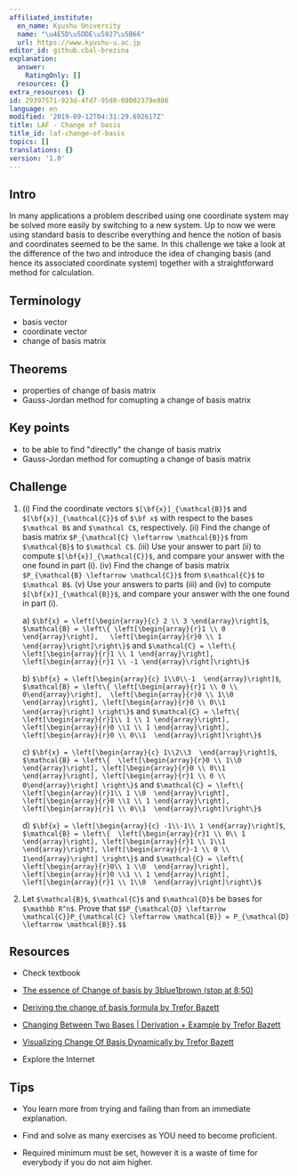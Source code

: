 ```yaml
---
affiliated_institute:
  en_name: Kyushu University
  name: "\u4E5D\u5DDE\u5927\u5B66"
  url: https://www.kyushu-u.ac.jp
editor_id: github.cbal-brezina
explanation:
  answer:
    RatingOnly: []
  resources: {}
extra_resources: {}
id: 29397571-923d-4fd7-95d0-08002379e886
language: en
modified: '2019-09-12T04:31:29.692617Z'
title: LAF - Change of basis
title_id: laf-change-of-basis
topics: []
translations: {}
version: '1.0'
---
```


## Intro

In many applications a problem described using one coordinate system may be solved more easily by switching to a new system. Up to now we were using  standard basis to describe everything and hence the notion of  basis and coordinates seemed to be the same. In this challenge we take a look at the difference of the two and introduce the idea of changing  basis (and hence its associated coordinate system) together with a straightforward method for calculation. 



## Terminology

- basis vector
- coordinate vector
- change of basis matrix

 

## Theorems

- properties of change of basis matrix
- Gauss-Jordan method for comupting a change of basis matrix



## Key points

- to be able to find "directly" the change of basis matrix 
- Gauss-Jordan method for comupting a change of basis matrix




## Challenge

1.  (i) Find the coordinate vectors `$[\bf{x}]_{\mathcal{B}}$` and `$[\bf{x}]_{\mathcal{C}}$` of `$\bf x$` with respect to the bases `$\mathcal B$` and `$\mathcal C$`, respectively. (ii) Find the change of basis matrix `$P_{\mathcal{C} \leftarrow \mathcal{B}}$` from `$\mathcal{B}$` to `$\mathcal C$`. (iii) Use your answer to part (ii) to compute `$[\bf{x}]_{\mathcal{C}}$`, and compare your answer with the one found in part (i). (iv) Find the change of basis matrix    `$P_{\mathcal{B} \leftarrow \mathcal{C}}$` from `$\mathcal{C}$` to `$\mathcal B$`. (v) Use your answers to parts (iii) and (iv) to compute `$[\bf{x}]_{\mathcal{B}}$`, and compare your answer with the one found in part (i).

    a) `$\bf{x} = \left[\begin{array}{c} 2 \\ 3 \end{array}\right]$`, `$\mathcal{B} = \left\{ \left[\begin{array}{r}1 \\ 0 \end{array}\right],  
\left[\begin{array}{r}0 \\ 1 \end{array}\right]\right\}$` and `$\mathcal{C} = \left\{ \left[\begin{array}{r}1 \\ 1 \end{array}\right],  
\left[\begin{array}{r}1 \\ -1 \end{array}\right]\right\}$`

    b) `$\bf{x} = \left[\begin{array}{c} 1\\0\\-1  \end{array}\right]$`, `$\mathcal{B} = \left\{ \left[\begin{array}{r}1 \\ 0 \\ 0\end{array}\right],  \left[\begin{array}{r}0 \\ 1\\0  \end{array}\right], \left[\begin{array}{r}0 \\ 0\\1  \end{array}\right] \right\}$` and `$\mathcal{C} = \left\{ \left[\begin{array}{r}1\\ 1 \\ 1 \end{array}\right],  \left[\begin{array}{r}0 \\1 \\ 1 \end{array}\right], \left[\begin{array}{r}0 \\ 0\\1  \end{array}\right]\right\}$`
 
    c) `$\bf{x} = \left[\begin{array}{c} 1\\2\\3  \end{array}\right]$`, `$\mathcal{B} = \left\{  \left[\begin{array}{r}0 \\ 1\\0  \end{array}\right], \left[\begin{array}{r}0 \\ 0\\1  \end{array}\right], \left[\begin{array}{r}1 \\ 0 \\ 0\end{array}\right] \right\}$` and `$\mathcal{C} = \left\{ \left[\begin{array}{r}1\\ 1 \\0  \end{array}\right],  \left[\begin{array}{r}0 \\1 \\ 1 \end{array}\right], \left[\begin{array}{r}1 \\ 0\\1  \end{array}\right]\right\}$`

    d) `$\bf{x} = \left[\begin{array}{c} -1\\-1\\ 1 \end{array}\right]$`, `$\mathcal{B} = \left\{  \left[\begin{array}{r}1 \\ 0\\ 1  \end{array}\right], \left[\begin{array}{r}1 \\ 1\\1  \end{array}\right], \left[\begin{array}{r}-1 \\ 0 \\ 1\end{array}\right] \right\}$` and `$\mathcal{C} = \left\{ \left[\begin{array}{r}0\\ 1 \\0  \end{array}\right],  \left[\begin{array}{r}0 \\1 \\ 1 \end{array}\right], \left[\begin{array}{r}1 \\ 1\\0  \end{array}\right]\right\}$`
 
2. Let `$\mathcal{B}$`, `$\mathcal{C}$` and `$\mathcal{D}$` be bases for `$\mathbb R^n$`. Prove that
`$$P_{\mathcal{D} \leftarrow \mathcal{C}}P_{\mathcal{C} \leftarrow \mathcal{B}} = P_{\mathcal{D} \leftarrow \mathcal{B}}.$$`









## Resources

- Check textbook

- [The essence of Change of basis by 3blue1brown (stop at 8:50)](https://youtu.be/P2LTAUO1TdA)

- [Deriving the change of basis formula by Trefor Bazett](https://youtu.be/njvTyIWtxrE)

- [Changing Between Two Bases | Derivation + Example by Trefor Bazett](https://youtu.be/KjlTOLhaI9s)

- [Visualizing Change Of Basis Dynamically by Trefor Bazett](https://youtu.be/s4GC6zoULi0)



- Explore the Internet

## Tips


- You learn more from trying and failing than from an immediate explanation.

- Find and solve as many exercises as YOU need to become proficient.

- Required minimum must be set, however it is a waste of time for everybody if you do not aim higher.






